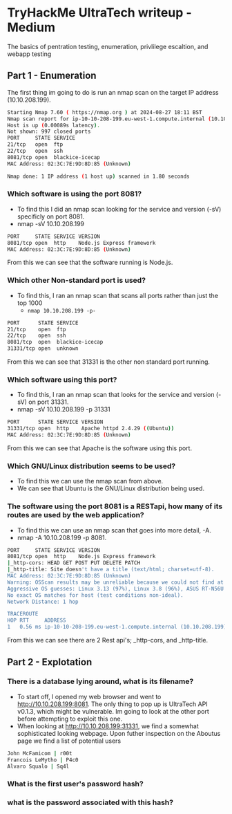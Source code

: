 # TryHackMe UltraTech writeup - Medium
The basics of pentration testing, enumeration, privlilege escaltion, and webapp testing

## Part 1 - Enumeration

The first thing im going to do is run an nmap scan on the target IP address (10.10.208.199).

```.sh
Starting Nmap 7.60 ( https://nmap.org ) at 2024-08-27 18:11 BST
Nmap scan report for ip-10-10-208-199.eu-west-1.compute.internal (10.10.208.199)
Host is up (0.00089s latency).
Not shown: 997 closed ports
PORT     STATE SERVICE
21/tcp   open  ftp
22/tcp   open  ssh
8081/tcp open  blackice-icecap
MAC Address: 02:3C:7E:9D:8D:85 (Unknown)

Nmap done: 1 IP address (1 host up) scanned in 1.80 seconds
```


### Which software is using the port 8081?

- To find this I did an nmap scan looking for the service and version (-sV) specificly on port 8081.
- nmap -sV 10.10.208.199

```.sh
PORT     STATE SERVICE VERSION
8081/tcp open  http    Node.js Express framework
MAC Address: 02:3C:7E:9D:8D:85 (Unknown)
```
From this we can see that the software running is Node.js.

### Which other Non-standard port is used?
- To find this, I ran an nmap scan that scans all ports rather than just the top 1000
    - `nmap 10.10.208.199 -p-`

```.sh
PORT      STATE SERVICE
21/tcp    open  ftp
22/tcp    open  ssh
8081/tcp  open  blackice-icecap
31331/tcp open  unknown
```
From this we can see that 31331 is the other non standard port running.

### Which software using this port?
- To find this, I ran an nmap scan that looks for the service and version (-sV) on port 31331.
- nmap -sV 10.10.208.199 -p 31331

```.sh
PORT      STATE SERVICE VERSION
31331/tcp open  http    Apache httpd 2.4.29 ((Ubuntu))
MAC Address: 02:3C:7E:9D:8D:85 (Unknown)
```
From this we can see that Apache is the software using this port.

### Which GNU/Linux distribution seems to be used?
- To find this we can use the nmap scan from above.
- We can see that Ubuntu is the GNU/Linux distribution being used.

### The software using the port 8081 is a RESTapi, how many of its routes are used by the web application?
- To find this we can use an nmap scan that goes into more detail, -A.
- nmap -A 10.10.208.199 -p 8081.

```.sh
PORT     STATE SERVICE VERSION
8081/tcp open  http    Node.js Express framework
|_http-cors: HEAD GET POST PUT DELETE PATCH
|_http-title: Site doesn't have a title (text/html; charset=utf-8).
MAC Address: 02:3C:7E:9D:8D:85 (Unknown)
Warning: OSScan results may be unreliable because we could not find at least 1 open and 1 closed port
Aggressive OS guesses: Linux 3.13 (97%), Linux 3.8 (96%), ASUS RT-N56U WAP (Linux 3.4) (95%), Linux 3.16 (95%), Linux 3.1 (93%), Linux 3.2 (93%), AXIS 210A or 211 Network Camera (Linux 2.6.17) (92%), Linux 3.10 (92%), Linux 3.19 (92%), Linux 3.2 - 4.8 (92%)
No exact OS matches for host (test conditions non-ideal).
Network Distance: 1 hop

TRACEROUTE
HOP RTT     ADDRESS
1   0.56 ms ip-10-10-208-199.eu-west-1.compute.internal (10.10.208.199)
```
From this we can see there are 2 Rest api's; _http-cors, and _http-title. 

## Part 2 - Explotation

### There is a database lying around, what is its filename?
- To start off, I opened my web browser and went to http://10.10.208.199:8081. The only thing to pop up is UltraTech API v0.1.3, which might be vulnerable. Im going to look at the other port before attempting to exploit this one.
- When looking at http://10.10.208.199:31331, we find a somewhat sophisticated looking webpage. Upon futher inspection on the Aboutus page we find a list of potential users

```.sh
John McFamicom | r00t
Francois LeMytho | P4c0
Alvaro Squalo | Sq4l
```


### What is the first user's password hash?

### what is the password associated with this hash?




  


